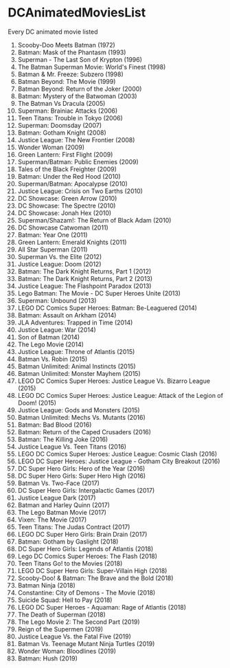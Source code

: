 # DCAnimatedMoviesList
Every DC animated movie listed

01. Scooby-Doo Meets Batman (1972)
02. Batman: Mask of the Phantasm (1993)
03. Superman - The Last Son of Krypton (1996)
04. The Batman Superman Movie: World's Finest (1998)
05. Batman & Mr. Freeze: Subzero (1998)
06. Batman Beyond: The Movie (1999)
07. Batman Beyond: Return of the Joker (2000)
08. Batman: Mystery of the Batwoman (2003)
09. The Batman Vs Dracula (2005)
10. Superman: Brainiac Attacks (2006)
11. Teen Titans: Trouble in Tokyo (2006)
12. Superman: Doomsday (2007)
13. Batman: Gotham Knight (2008)
14. Justice League: The New Frontier (2008)
15. Wonder Woman (2009)
16. Green Lantern: First Flight (2009)
17. Superman/Batman: Public Enemies (2009)
18. Tales of the Black Freighter (2009)
19. Batman: Under the Red Hood (2010)
20. Superman/Batman: Apocalypse (2010)
21. Justice League: Crisis on Two Earths (2010)
22. DC Showcase: Green Arrow (2010)
23. DC Showcase: The Spectre (2010)
24. DC Showcase: Jonah Hex (2010)
25. Superman/Shazam!: The Return of Black Adam (2010)
26. DC Showcase Catwoman (2011)
27. Batman: Year One (2011)
28. Green Lantern: Emerald Knights (2011)
29. All Star Superman (2011)
30. Superman Vs. the Elite (2012)
31. Justice League: Doom (2012)
32. Batman: The Dark Knight Returns, Part 1 (2012)
33. Batman: The Dark Knight Returns, Part 2 (2013)
34. Justice League: The Flashpoint Paradox (2013)
35. Lego Batman: The Movie - DC Super Heroes Unite (2013)
36. Superman: Unbound (2013)
37. LEGO DC Comics Super Heroes: Batman: Be-Leaguered (2014)
38. Batman: Assault on Arkham (2014)
39. JLA Adventures: Trapped in Time (2014)
40. Justice League: War (2014)
41. Son of Batman (2014)
42. The Lego Movie (2014)
43. Justice League: Throne of Atlantis (2015)
44. Batman Vs. Robin (2015)
45. Batman Unlimited: Animal Instincts (2015)
46. Batman Unlimited: Monster Mayhem (2015)
47. LEGO DC Comics Super Heroes: Justice League Vs. Bizarro League (2015)
48. LEGO DC Comics Super Heroes: Justice League: Attack of the Legion of Doom! (2015)
49. Justice League: Gods and Monsters (2015)
50. Batman Unlimited: Mechs Vs. Mutants (2016)
51. Batman: Bad Blood (2016)
52. Batman: Return of the Caped Crusaders (2016)
53. Batman: The Killing Joke (2016)
54. Justice League Vs. Teen Titans (2016)
55. LEGO DC Comics Super Heroes: Justice League: Cosmic Clash (2016)
56. LEGO DC Super Heroes: Justice League - Gotham City Breakout (2016)
57. DC Super Hero Girls: Hero of the Year (2016)
58. DC Super Hero Girls: Super Hero High (2016)
59. Batman Vs. Two-Face (2017)
60. DC Super Hero Girls: Intergalactic Games (2017)
61. Justice League Dark (2017)
62. Batman and Harley Quinn (2017)
63. The Lego Batman Movie (2017)
64. Vixen: The Movie (2017)
65. Teen Titans: The Judas Contract (2017)
66. LEGO DC Super Hero Girls: Brain Drain (2017)
67. Batman: Gotham by Gaslight (2018)
68. DC Super Hero Girls: Legends of Atlantis (2018)
69. Lego DC Comics Super Heroes: The Flash (2018)
70. Teen Titans Go! to the Movies (2018)
71. LEGO DC Super Hero Girls: Super-Villain High (2018)
72. Scooby-Doo! & Batman: The Brave and the Bold (2018)
73. Batman Ninja (2018)
74. Constantine: City of Demons - The Movie (2018)
75. Suicide Squad: Hell to Pay (2018)
76. LEGO DC Super Heroes - Aquaman: Rage of Atlantis (2018)
77. The Death of Superman (2018)
78. The Lego Movie 2: The Second Part (2019)
79. Reign of the Supermen (2019)
80. Justice League Vs. the Fatal Five (2019)
81. Batman Vs. Teenage Mutant Ninja Turtles (2019)
82. Wonder Woman: Bloodlines (2019)
83. Batman: Hush (2019)
